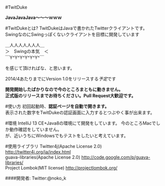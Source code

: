 #TwitDuke

**JavaJavaJava〜〜〜ｗｗｗ**

#TwitDukeとは?
TwitDukeはJavaで書かれたTwitterクライアントです。  
SwingなのにSwingっぽくないクライアントを目標に開発しています

＿人人人人人人人＿  
＞　Swingの本気　＜  
￣Y^Y^Y^Y^Y^Y^￣  

を感じて頂ければな、と思います。  

2014/4あたりまでにVersion 1.0をリリースする*予定*です  

**開発開始したばかりなので今のところまともに動きません。  
正式版のリリースまでお待ちください。Pull Request大歓迎です。**

#使い方
初回起動時、**認証ページを自動で開きます。**  
表示された数字をTwitDukeの認証画面に入力するとつぶやく事が出来ます。  

#環境
IntelliJ 13 CE+Java8の環境にて開発をしています。
今のところMacでしか動作確認をしていません。  
が、近いうちにWindowsでもテストをしたいと考えています。

#使用ライブラリ
Twitter4j(Apache License 2.0) http://twitter4j.org/ja/index.html  
guava-libraries(Apache License 2.0) http://code.google.com/p/guava-libraries/  
Project Lombok(MIT license) http://projectlombok.org/  

####開発者:
Twitter:@noko_k
